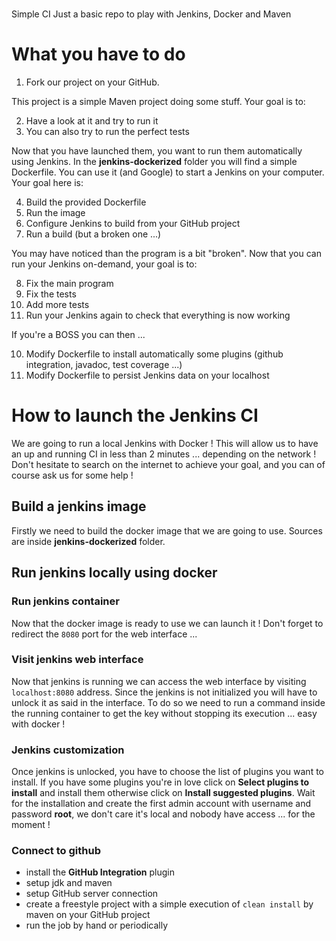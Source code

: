 #
Simple CI
Just a basic repo to play with Jenkins, Docker and Maven

# What you have to do

1. Fork our project on your GitHub.

This project is a simple Maven project doing some stuff.
Your goal is to:

2. Have a look at it and try to run it
3. You can also try to run the perfect tests

Now that you have launched them, you want to run them automatically using Jenkins.
In the **jenkins-dockerized** folder you will find a simple Dockerfile. You can use it (and Google) to start a Jenkins on your computer.
Your goal here is:

4. Build the provided Dockerfile
5. Run the image
6. Configure Jenkins to build from your GitHub project
7. Run a build (but a broken one ...)

You may have noticed than the program is a bit "broken".
Now that you can run your Jenkins on-demand, your goal is to:

8. Fix the main program
9. Fix the tests
10. Add more tests
11. Run your Jenkins again to check that everything is now working

If you're a BOSS you can then ...

10. Modify Dockerfile to install automatically some plugins (github integration, javadoc, test coverage ...)
11. Modify Dockerfile to persist Jenkins data on your localhost

# How to launch the Jenkins CI

We are going to run a local Jenkins with Docker ! This will allow us to have an up and running CI in less than 2 minutes ... depending on the network !
Don't hesitate to search on the internet to achieve your goal, and you can of course ask us for some help !

## Build a jenkins image
Firstly we need to build the docker image that we are going to use. Sources are inside **jenkins-dockerized** folder.

## Run jenkins locally using docker
### Run jenkins container
Now that the docker image is ready to use we can launch it ! Don't forget to redirect the `8080` port for the web interface ...

### Visit jenkins web interface
Now that jenkins is running we can access the web interface by visiting `localhost:8080` address. Since the jenkins is not initialized you will have to unlock it as said in the interface. To do so we need to run a command inside the running container to get the key without stopping its execution ... easy with docker !

### Jenkins customization
Once jenkins is unlocked, you have to choose the list of plugins you want to install. If you have some plugins you're in love click on **Select plugins to install** and install them otherwise click on **Install suggested plugins**. Wait for the installation and create the first admin account with username and password **root**, we don't care it's local and nobody have access ... for the moment !

### Connect to github
- install the **GitHub Integration** plugin
- setup jdk and maven
- setup GitHub server connection
- create a freestyle project with a simple execution of `clean install` by maven on your GitHub project
- run the job by hand or periodically
